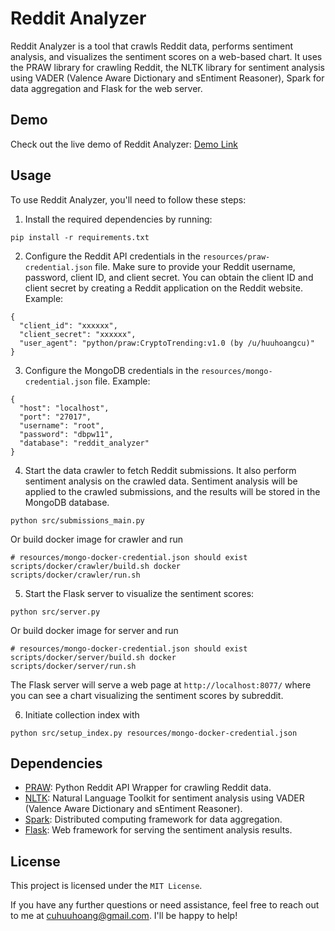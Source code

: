 # Reddit Analyzer

Reddit Analyzer is a tool that crawls Reddit data, performs sentiment analysis, and visualizes the sentiment scores on a web-based chart. It uses the PRAW library for crawling Reddit, the NLTK library for sentiment analysis using VADER (Valence Aware Dictionary and sEntiment Reasoner), Spark for data aggregation and Flask for the web server.

## Demo

Check out the live demo of Reddit Analyzer: [Demo Link](https://reddit.ikuhi.com/)

## Usage

To use Reddit Analyzer, you'll need to follow these steps:

1. Install the required dependencies by running:
```
pip install -r requirements.txt
```

2. Configure the Reddit API credentials in the `resources/praw-credential.json` file. Make sure to provide your Reddit username, password, client ID, and client secret. You can obtain the client ID and client secret by creating a Reddit application on the Reddit website.
Example:
```
{
  "client_id": "xxxxxx",
  "client_secret": "xxxxxx",
  "user_agent": "python/praw:CryptoTrending:v1.0 (by /u/huuhoangcu)"
}
```
3. Configure the MongoDB credentials in the `resources/mongo-credential.json` file.
Example:
```
{
  "host": "localhost",
  "port": "27017",
  "username": "root",
  "password": "dbpw11",
  "database": "reddit_analyzer"
}
```

4. Start the data crawler to fetch Reddit submissions. It also perform sentiment analysis on the crawled data. Sentiment analysis will be applied to the crawled submissions, and the results will be stored in the MongoDB database.
```
python src/submissions_main.py
```
Or build docker image for crawler and run
```
# resources/mongo-docker-credential.json should exist
scripts/docker/crawler/build.sh docker
scripts/docker/crawler/run.sh
```

5. Start the Flask server to visualize the sentiment scores:
```
python src/server.py
```
Or build docker image for server and run
```
# resources/mongo-docker-credential.json should exist
scripts/docker/server/build.sh docker
scripts/docker/server/run.sh
```
The Flask server will serve a web page at `http://localhost:8077/` where you can see a chart visualizing the sentiment scores by subreddit.

6. Initiate collection index with
```
python src/setup_index.py resources/mongo-docker-credential.json
```

## Dependencies

- [PRAW](https://praw.readthedocs.io/en/stable/): Python Reddit API Wrapper for crawling Reddit data.
- [NLTK](https://www.nltk.org/_modules/nltk/sentiment/vader.html): Natural Language Toolkit for sentiment analysis using VADER (Valence Aware Dictionary and sEntiment Reasoner).
- [Spark](https://spark.apache.org/docs/latest/index.html): Distributed computing framework for data aggregation.
- [Flask](https://flask.palletsprojects.com/en/2.3.x/): Web framework for serving the sentiment analysis results.

## License

This project is licensed under the `MIT License`.

If you have any further questions or need assistance, feel free to reach out to me at cuhuuhoang@gmail.com. I'll be happy to help!
